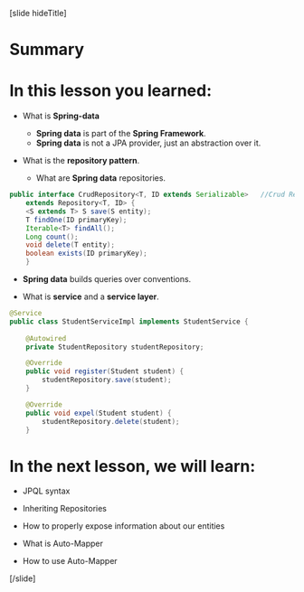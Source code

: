 [slide hideTitle]

# Summary

# In this lesson you learned:

- What is **Spring-data**
    - **Spring data** is part of the **Spring Framework**.
    - **Spring data** is not a JPA provider, just an abstraction over it.

- What is the **repository pattern**.
    - What are **Spring data** repositories.

```java
public interface CrudRepository<T, ID extends Serializable>   //Crud Repository
    extends Repository<T, ID> {
    <S extends T> S save(S entity);
    T findOne(ID primaryKey);
    Iterable<T> findAll();
    Long count();
    void delete(T entity);
    boolean exists(ID primaryKey);
    }
```

- **Spring data** builds queries over conventions.

- What is **service** and a **service layer**.

```java
@Service
public class StudentServiceImpl implements StudentService {
                                                                
    @Autowired
    private StudentRepository studentRepository;

    @Override
    public void register(Student student) {
        studentRepository.save(student);
    }

    @Override
    public void expel(Student student) {
        studentRepository.delete(student);
    }
```


# In the next lesson, we will learn:

- JPQL syntax

- Inheriting Repositories

- How to properly expose information about our entities

- What is Auto-Mapper

- How to use Auto-Mapper

[/slide]
